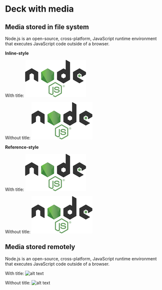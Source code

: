 # Deck with media

## Media stored in file system

Node.js is an open-source, cross-platform, JavaScript runtime environment that executes JavaScript code outside of a browser.

**Inline-style**

With title: ![alt text](./resources/nodejs.png "Node.js logo")

Without title: ![alt text](./resources/nodejs.png)

**Reference-style**

With title: ![alt text][node.js]

Without title: ![alt text][node.js no title]

[node.js]: ./resources/nodejs.png "Recursion understanding"
[node.js no title]: ./resources/nodejs.png

## Media stored remotely

Node.js is an open-source, cross-platform, JavaScript runtime environment that executes JavaScript code outside of a browser.

With title: ![alt text](https://upload.wikimedia.org/wikipedia/commons/thumb/d/d9/Node.js_logo.svg/220px-Node.js_logo.svg.png "Node.js logo remotely")

Without title: ![alt text](https://upload.wikimedia.org/wikipedia/commons/thumb/d/d9/Node.js_logo.svg/220px-Node.js_logo.svg.png)
